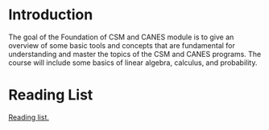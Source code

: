 <h1>Introduction</h1>	
The goal of the Foundation of CSM and CANES module is to give an overview of some basic tools and concepts that are fundamental for understanding and master the topics of the CSM and CANES programs. The course will include some basics of linear algebra, calculus, and probability.

<h1>Reading List</h1>
<a href="https://keats.kcl.ac.uk/course/view.php?id=93515#:~:text=Reading%20List,External%20tool">Reading list.</a>
